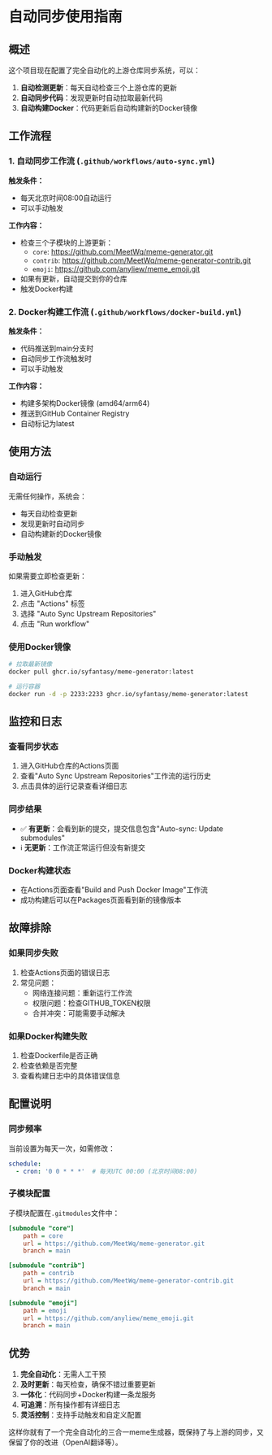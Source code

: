 # 自动同步使用指南

## 概述

这个项目现在配置了完全自动化的上游仓库同步系统，可以：

1. **自动检测更新**：每天自动检查三个上游仓库的更新
2. **自动同步代码**：发现更新时自动拉取最新代码
3. **自动构建Docker**：代码更新后自动构建新的Docker镜像

## 工作流程

### 1. 自动同步工作流 (`.github/workflows/auto-sync.yml`)

**触发条件：**
- 每天北京时间08:00自动运行
- 可以手动触发

**工作内容：**
- 检查三个子模块的上游更新：
  - `core`: https://github.com/MeetWq/meme-generator.git
  - `contrib`: https://github.com/MeetWq/meme-generator-contrib.git  
  - `emoji`: https://github.com/anyliew/meme_emoji.git
- 如果有更新，自动提交到你的仓库
- 触发Docker构建

### 2. Docker构建工作流 (`.github/workflows/docker-build.yml`)

**触发条件：**
- 代码推送到main分支时
- 自动同步工作流触发时
- 可以手动触发

**工作内容：**
- 构建多架构Docker镜像 (amd64/arm64)
- 推送到GitHub Container Registry
- 自动标记为latest

## 使用方法

### 自动运行
无需任何操作，系统会：
- 每天自动检查更新
- 发现更新时自动同步
- 自动构建新的Docker镜像

### 手动触发
如果需要立即检查更新：
1. 进入GitHub仓库
2. 点击 "Actions" 标签
3. 选择 "Auto Sync Upstream Repositories"
4. 点击 "Run workflow"

### 使用Docker镜像
```bash
# 拉取最新镜像
docker pull ghcr.io/syfantasy/meme-generator:latest

# 运行容器
docker run -d -p 2233:2233 ghcr.io/syfantasy/meme-generator:latest
```

## 监控和日志

### 查看同步状态
1. 进入GitHub仓库的Actions页面
2. 查看"Auto Sync Upstream Repositories"工作流的运行历史
3. 点击具体的运行记录查看详细日志

### 同步结果
- ✅ **有更新**：会看到新的提交，提交信息包含"Auto-sync: Update submodules"
- ℹ️ **无更新**：工作流正常运行但没有新提交

### Docker构建状态
- 在Actions页面查看"Build and Push Docker Image"工作流
- 成功构建后可以在Packages页面看到新的镜像版本

## 故障排除

### 如果同步失败
1. 检查Actions页面的错误日志
2. 常见问题：
   - 网络连接问题：重新运行工作流
   - 权限问题：检查GITHUB_TOKEN权限
   - 合并冲突：可能需要手动解决

### 如果Docker构建失败
1. 检查Dockerfile是否正确
2. 检查依赖是否完整
3. 查看构建日志中的具体错误信息

## 配置说明

### 同步频率
当前设置为每天一次，如需修改：
```yaml
schedule:
  - cron: '0 0 * * *'  # 每天UTC 00:00 (北京时间08:00)
```

### 子模块配置
子模块配置在`.gitmodules`文件中：
```ini
[submodule "core"]
    path = core
    url = https://github.com/MeetWq/meme-generator.git
    branch = main

[submodule "contrib"]
    path = contrib
    url = https://github.com/MeetWq/meme-generator-contrib.git
    branch = main

[submodule "emoji"]
    path = emoji
    url = https://github.com/anyliew/meme_emoji.git
    branch = main
```

## 优势

1. **完全自动化**：无需人工干预
2. **及时更新**：每天检查，确保不错过重要更新
3. **一体化**：代码同步+Docker构建一条龙服务
4. **可追溯**：所有操作都有详细日志
5. **灵活控制**：支持手动触发和自定义配置

这样你就有了一个完全自动化的三合一meme生成器，既保持了与上游的同步，又保留了你的改进（OpenAI翻译等）。
